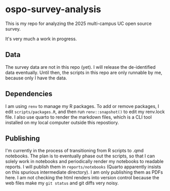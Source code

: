 # ospo-survey-analysis

This is my repo for analyzing the 2025 multi-campus UC open source survey.

It's very much a work in progress.

## Data

The survey data are not in this repo (yet). I will release the de-identified
data eventually. Until then, the scripts in this repo are only runnable by me,
because only I have the data.

## Dependencies

I am using `renv` to manage my R packages. To add or remove packages, I edit
`scripts/packages.R`, and then run `renv::snapshot()` to edit my renv.lock file.
I also use quarto to render the markdown files, which is a CLI tool installed on
my local computer outside this repostiory.

## Publishing

I'm currently in the process of transitioning from R scripts to .qmd notebooks.
The plan is to eventually phase out the scripts, so that I can solely work in
notebooks and periodically render my notebooks to readable reports. I will
publish them in `reports/notebooks` (Quarto apparently insists on this spurious
intermediate directory). I am only publishing them as PDFs here. I am not
checking the html renders into version control because the web files make my
`git status` and git diffs very noisy.
